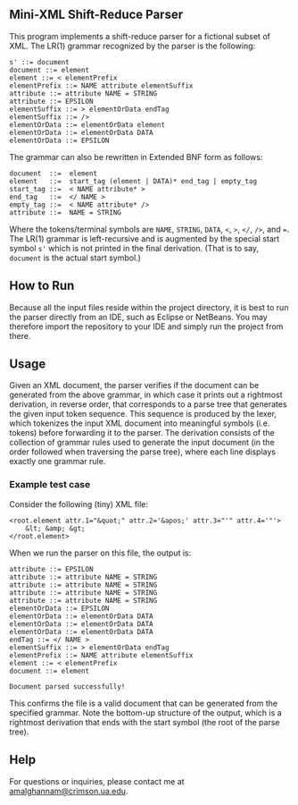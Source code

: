 ## Mini-XML Shift-Reduce Parser
This program implements a shift-reduce parser for a fictional subset of XML. The LR(1) grammar recognized by the parser is the following:

```
s' ::= document
document ::= element
element ::= < elementPrefix
elementPrefix ::= NAME attribute elementSuffix
attribute ::= attribute NAME = STRING
attribute ::= EPSILON
elementSuffix ::= > elementOrData endTag
elementSuffix ::= />
elementOrData ::= elementOrData element 
elementOrData ::= elementOrData DATA
elementOrData ::= EPSILON
```

The grammar can also be rewritten in Extended BNF form as follows:

```
document  ::=  element
element   ::=  start_tag (element | DATA)* end_tag | empty_tag
start_tag ::=  < NAME attribute* >
end_tag   ::=  </ NAME >
empty_tag ::=  < NAME attribute* />
attribute ::=  NAME = STRING
```

Where the tokens/terminal symbols are ```NAME```, ```STRING```, ```DATA```, ```<```, ```>```, ```</```, ```/>```, and ```=```. The LR(1) grammar is left-recursive and is augmented by the special start symbol ```s'``` which is not printed in the final derivation. (That is to say, ```document``` is the actual start symbol.) 

## How to Run

Because all the input files reside within the project directory, it is best to run the parser directly from an IDE, such as Eclipse or NetBeans. You may therefore import the repository to your IDE and simply run the project from there. 

## Usage 

Given an XML document, the parser verifies if the document can be generated from the above grammar, in which case it prints out a rightmost derivation, in reverse order, that corresponds to a parse tree that generates the given input token sequence. This sequence is produced by the lexer, which tokenizes the input XML document into meaningful symbols (i.e. tokens) before forwarding it to the parser. The derivation consists of the collection of grammar rules used to generate the input document (in the order followed when traversing the parse tree), where each line displays exactly one grammar rule. 

### Example test case 

Consider the following (tiny) XML file:

```
<root.element attr.1="&quot;" attr.2='&apos;' attr.3="'" attr.4='"'>
	&lt; &amp; &gt;
</root.element>
```

When we run the parser on this file, the output is:

```
attribute ::= EPSILON
attribute ::= attribute NAME = STRING
attribute ::= attribute NAME = STRING
attribute ::= attribute NAME = STRING
attribute ::= attribute NAME = STRING
elementOrData ::= EPSILON
elementOrData ::= elementOrData DATA
elementOrData ::= elementOrData DATA
elementOrData ::= elementOrData DATA
endTag ::= </ NAME >
elementSuffix ::= > elementOrData endTag
elementPrefix ::= NAME attribute elementSuffix
element ::= < elementPrefix
document ::= element

Document parsed successfully!
```
This confirms the file is a valid document that can be generated from the specified grammar. Note the bottom-up structure of the output, which is a rightmost derivation that ends with the start symbol (the root of the parse tree). 

## Help 

For questions or inquiries, please contact me at amalghannam@crimson.ua.edu. 
